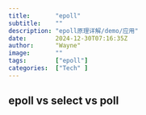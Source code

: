 ```yaml
---
title:       "epoll"
subtitle:    ""
description: "epoll原理详解/demo/应用"
date:        2024-12-30T07:16:35Z
author:      "Wayne"
image:       ""
tags:        ["epoll"]
categories:  ["Tech" ]
---
```


## epoll vs select vs poll
